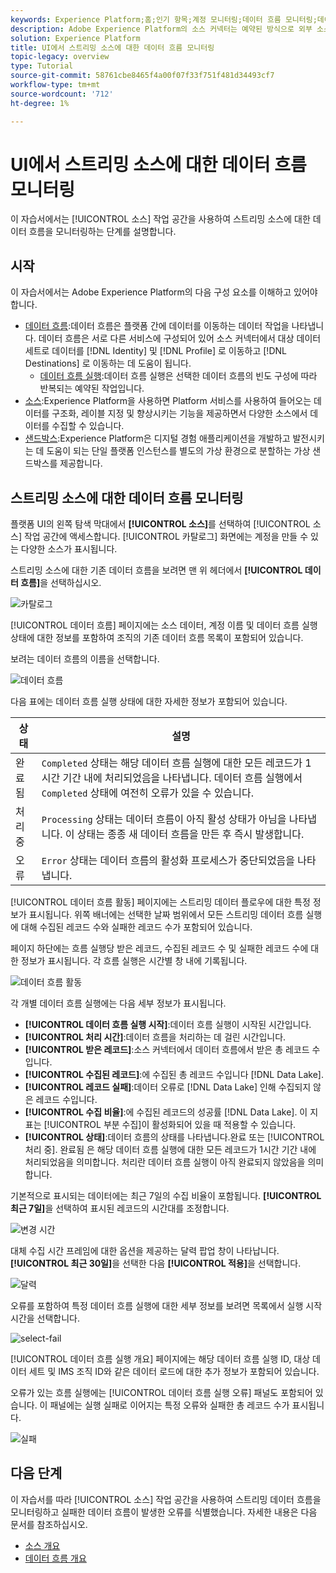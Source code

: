 ```yaml
---
keywords: Experience Platform;홈;인기 항목;계정 모니터링;데이터 흐름 모니터링;데이터 흐름
description: Adobe Experience Platform의 소스 커넥터는 예약된 방식으로 외부 소스 데이터를 수집할 수 있습니다. 이 자습서에서는 소스 작업 영역에서 스트리밍 데이터 흐름을 모니터링하는 단계를 제공합니다.
solution: Experience Platform
title: UI에서 스트리밍 소스에 대한 데이터 흐름 모니터링
topic-legacy: overview
type: Tutorial
source-git-commit: 58761cbe8465f4a00f07f33f751f481d34493cf7
workflow-type: tm+mt
source-wordcount: '712'
ht-degree: 1%

---
```



# UI에서 스트리밍 소스에 대한 데이터 흐름 모니터링

이 자습서에서는 [!UICONTROL 소스] 작업 공간을 사용하여 스트리밍 소스에 대한 데이터 흐름을 모니터링하는 단계를 설명합니다.

## 시작

이 자습서에서는 Adobe Experience Platform의 다음 구성 요소를 이해하고 있어야 합니다.

* [데이터 흐름](../../../dataflows/home.md):데이터 흐름은 플랫폼 간에 데이터를 이동하는 데이터 작업을 나타냅니다. 데이터 흐름은 서로 다른 서비스에 구성되어 있어 소스 커넥터에서 대상 데이터 세트로 데이터를 [!DNL Identity] 및 [!DNL Profile] 로 이동하고 [!DNL Destinations] 로 이동하는 데 도움이 됩니다.
   * [데이터 흐름 실행](../../notifications.md):데이터 흐름 실행은 선택한 데이터 흐름의 빈도 구성에 따라 반복되는 예약된 작업입니다.
* [소스](../../home.md):Experience Platform을 사용하면 Platform 서비스를 사용하여 들어오는 데이터를 구조화, 레이블 지정 및 향상시키는 기능을 제공하면서 다양한 소스에서 데이터를 수집할 수 있습니다.
* [샌드박스](../../../sandboxes/home.md):Experience Platform은 디지털 경험 애플리케이션을 개발하고 발전시키는 데 도움이 되는 단일 플랫폼 인스턴스를 별도의 가상 환경으로 분할하는 가상 샌드박스를 제공합니다.

## 스트리밍 소스에 대한 데이터 흐름 모니터링

플랫폼 UI의 왼쪽 탐색 막대에서 **[!UICONTROL 소스]**&#x200B;를 선택하여 [!UICONTROL 소스] 작업 공간에 액세스합니다. [!UICONTROL 카탈로그] 화면에는 계정을 만들 수 있는 다양한 소스가 표시됩니다.

스트리밍 소스에 대한 기존 데이터 흐름을 보려면 맨 위 헤더에서 **[!UICONTROL 데이터 흐름]**&#x200B;을 선택하십시오.

![카탈로그](../../images/tutorials/monitor-streaming/catalog.png)

[!UICONTROL 데이터 흐름] 페이지에는 소스 데이터, 계정 이름 및 데이터 흐름 실행 상태에 대한 정보를 포함하여 조직의 기존 데이터 흐름 목록이 포함되어 있습니다.

보려는 데이터 흐름의 이름을 선택합니다.

![데이터 흐름](../../images/tutorials/monitor-streaming/dataflows.png)

다음 표에는 데이터 흐름 실행 상태에 대한 자세한 정보가 포함되어 있습니다.

| 상태 | 설명 |
| ------ | ----------- |
| 완료됨 | `Completed` 상태는 해당 데이터 흐름 실행에 대한 모든 레코드가 1시간 기간 내에 처리되었음을 나타냅니다. 데이터 흐름 실행에서 `Completed` 상태에 여전히 오류가 있을 수 있습니다. |
| 처리 중 | `Processing` 상태는 데이터 흐름이 아직 활성 상태가 아님을 나타냅니다. 이 상태는 종종 새 데이터 흐름을 만든 후 즉시 발생합니다. |
| 오류 | `Error` 상태는 데이터 흐름의 활성화 프로세스가 중단되었음을 나타냅니다. |

[!UICONTROL 데이터 흐름 활동] 페이지에는 스트리밍 데이터 플로우에 대한 특정 정보가 표시됩니다. 위쪽 배너에는 선택한 날짜 범위에서 모든 스트리밍 데이터 흐름 실행에 대해 수집된 레코드 수와 실패한 레코드 수가 포함되어 있습니다.

페이지 하단에는 흐름 실행당 받은 레코드, 수집된 레코드 수 및 실패한 레코드 수에 대한 정보가 표시됩니다. 각 흐름 실행은 시간별 창 내에 기록됩니다.

![데이터 흐름 활동](../../images/tutorials/monitor-streaming/dataflow-activity.png)

각 개별 데이터 흐름 실행에는 다음 세부 정보가 표시됩니다.

* **[!UICONTROL 데이터 흐름 실행 시작]**:데이터 흐름 실행이 시작된 시간입니다.
* **[!UICONTROL 처리 시간]**:데이터 흐름을 처리하는 데 걸린 시간입니다.
* **[!UICONTROL 받은 레코드]**:소스 커넥터에서 데이터 흐름에서 받은 총 레코드 수입니다.
* **[!UICONTROL 수집된 레코드]**:에 수집된 총 레코드 수입니다 [!DNL Data Lake].
* **[!UICONTROL 레코드 실패]**:데이터 오류로  [!DNL Data Lake] 인해 수집되지 않은 레코드 수입니다.
* **[!UICONTROL 수집 비율]**:에 수집된 레코드의 성공률  [!DNL Data Lake]. 이 지표는 [!UICONTROL 부분 수집]이 활성화되어 있을 때 적용할 수 있습니다.
* **[!UICONTROL 상태]**:데이터 흐름의 상태를 나타냅니다.완료   또는  [!UICONTROL 처리 중].  완료됨 은 해당 데이터 흐름 실행에 대한 모든 레코드가 1시간 기간 내에 처리되었음을 의미합니다.  처리란 데이터 흐름 실행이 아직 완료되지 않았음을 의미합니다.

기본적으로 표시되는 데이터에는 최근 7일의 수집 비율이 포함됩니다. **[!UICONTROL 최근 7일]**&#x200B;을 선택하여 표시된 레코드의 시간대를 조정합니다.

![변경 시간](../../images/tutorials/monitor-streaming/change-time.png)

대체 수집 시간 프레임에 대한 옵션을 제공하는 달력 팝업 창이 나타납니다. **[!UICONTROL 최근 30일]**&#x200B;을 선택한 다음 **[!UICONTROL 적용]**&#x200B;을 선택합니다.

![달력](../../images/tutorials/monitor-streaming/calendar.png)

오류를 포함하여 특정 데이터 흐름 실행에 대한 세부 정보를 보려면 목록에서 실행 시작 시간을 선택합니다.

![select-fail](../../images/tutorials/monitor-streaming/select-fail.png)

[!UICONTROL 데이터 흐름 실행 개요] 페이지에는 해당 데이터 흐름 실행 ID, 대상 데이터 세트 및 IMS 조직 ID와 같은 데이터 로드에 대한 추가 정보가 포함되어 있습니다.

오류가 있는 흐름 실행에는 [!UICONTROL 데이터 흐름 실행 오류] 패널도 포함되어 있습니다. 이 패널에는 실행 실패로 이어지는 특정 오류와 실패한 총 레코드 수가 표시됩니다.

![실패](../../images/tutorials/monitor-streaming/failure.png)

## 다음 단계

이 자습서를 따라 [!UICONTROL 소스] 작업 공간을 사용하여 스트리밍 데이터 흐름을 모니터링하고 실패한 데이터 흐름이 발생한 오류를 식별했습니다. 자세한 내용은 다음 문서를 참조하십시오.

* [소스 개요](../../home.md)
* [데이터 흐름 개요](../../../dataflows/home.md)